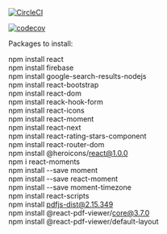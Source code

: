 [![CircleCI](https://dl.circleci.com/status-badge/img/gh/Fruit-of-Binary-Tree/Public-Peer-Review/tree/main.svg?style=svg)](https://dl.circleci.com/status-badge/redirect/gh/Fruit-of-Binary-Tree/Public-Peer-Review/tree/main)

[![codecov](https://codecov.io/gh/Fruit-of-Binary-Tree/Public-Peer-Review/branch/main/graph/badge.svg?token=JPWUZO9AA4)](https://codecov.io/gh/Fruit-of-Binary-Tree/Public-Peer-Review)

Packages to install:

npm install react <br />
npm install firebase <br />
npm install google-search-results-nodejs <br />
npm install react-bootstrap <br />
npm install react-dom <br />
npm install reack-hook-form <br />
npm install react-icons <br />
npm install react-moment <br />
npm install react-next <br />
npm install react-rating-stars-component <br />
npm install react-router-dom <br />
npm install @heroicons/react@1.0.0 <br />
npm i react-moments <br />
npm install --save moment <br />
npm install --save react-moment <br />
npm install --save moment-timezone <br />
npm install react-scripts <br />
npm install pdfjs-dist@2.15.349 <br />
npm install @react-pdf-viewer/core@3.7.0 <br />
npm install @react-pdf-viewer/default-layout <br />




